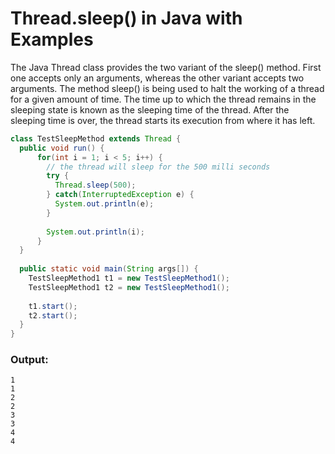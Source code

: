 # Thread.sleep() in Java with Examples
The Java Thread class provides the two variant of the sleep() method. First one accepts only an arguments, whereas the other variant accepts two arguments. The method sleep() is being used to halt the working of a thread for a given amount of time. The time up to which the thread remains in the sleeping state is known as the sleeping time of the thread. After the sleeping time is over, the thread starts its execution from where it has left.

```java
class TestSleepMethod extends Thread {    
  public void run() {    
      for(int i = 1; i < 5; i++) {   
        // the thread will sleep for the 500 milli seconds   
        try {
          Thread.sleep(500);
        } catch(InterruptedException e) {
          System.out.println(e);
        } 
        
        System.out.println(i);    
      }    
  }    
 
  public static void main(String args[]) {    
    TestSleepMethod1 t1 = new TestSleepMethod1();    
    TestSleepMethod1 t2 = new TestSleepMethod1();    
     
    t1.start();    
    t2.start();    
  }    
}    
```

### Output:
```
1
1
2
2
3
3
4
4
```
